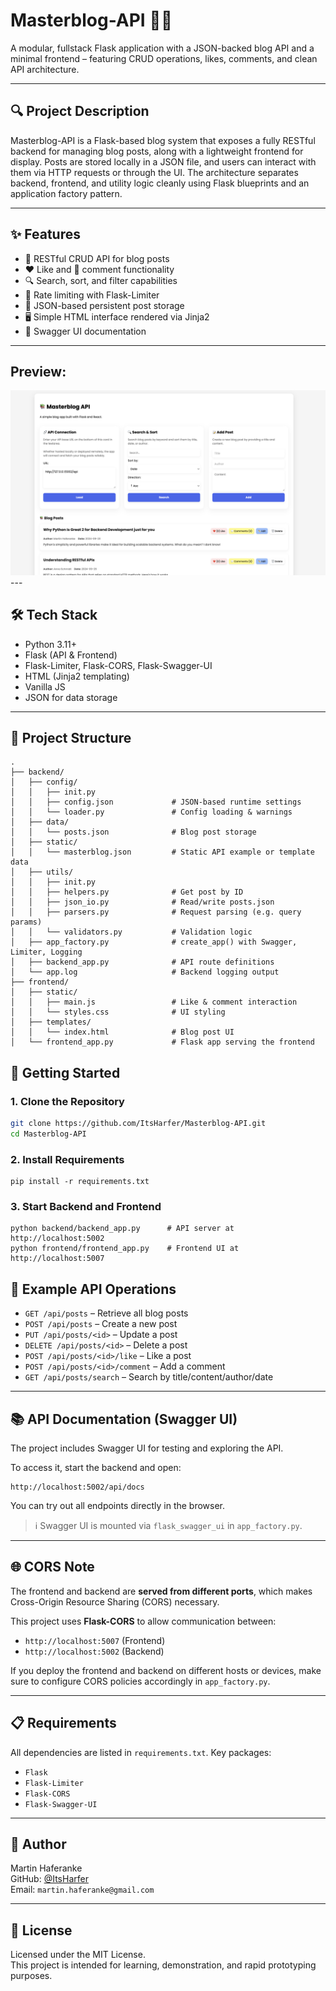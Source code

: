 # Masterblog-API 🧠📝

A modular, fullstack Flask application with a JSON-backed blog API and a minimal frontend – featuring CRUD operations, likes, comments, and clean API architecture.

---

## 🔍 Project Description

Masterblog-API is a Flask-based blog system that exposes a fully RESTful backend for managing blog posts, along with a lightweight frontend for display. Posts are stored locally in a JSON file, and users can interact with them via HTTP requests or through the UI. The architecture separates backend, frontend, and utility logic cleanly using Flask blueprints and an application factory pattern.

---


## ✨ Features

- 🧩 RESTful CRUD API for blog posts
- ❤️ Like and 💬 comment functionality
- 🔍 Search, sort, and filter capabilities
- 🔐 Rate limiting with Flask-Limiter 
- 🧱 JSON-based persistent post storage
- 🖥 Simple HTML interface rendered via Jinja2
- 📜 Swagger UI documentation  

---

## Preview:
<img src="assets/preview.png" alt="Preview" width="1000"/>
---

## 🛠️ Tech Stack

- Python 3.11+
- Flask (API & Frontend)
- Flask-Limiter, Flask-CORS, Flask-Swagger-UI
- HTML (Jinja2 templating)
- Vanilla JS
- JSON for data storage

---

## 🧱 Project Structure

```
.
├── backend/
│   ├── config/
│   │   ├── init.py
│   │   ├── config.json             # JSON-based runtime settings
│   │   └── loader.py               # Config loading & warnings
│   ├── data/
│   │   └── posts.json              # Blog post storage
│   ├── static/
│   │   └── masterblog.json         # Static API example or template data
│   ├── utils/
│   │   ├── init.py
│   │   ├── helpers.py              # Get post by ID
│   │   ├── json_io.py              # Read/write posts.json
│   │   ├── parsers.py              # Request parsing (e.g. query params)
│   │   └── validators.py           # Validation logic
│   ├── app_factory.py              # create_app() with Swagger, Limiter, Logging
│   ├── backend_app.py              # API route definitions
│   └── app.log                     # Backend logging output
├── frontend/
│   ├── static/
│   │   ├── main.js                 # Like & comment interaction
│   │   └── styles.css              # UI styling
│   ├── templates/
│   │   └── index.html              # Blog post UI
│   └── frontend_app.py             # Flask app serving the frontend
```

## 🚀 Getting Started

### 1. Clone the Repository

```bash
git clone https://github.com/ItsHarfer/Masterblog-API.git
cd Masterblog-API
```

### 2. Install Requirements
```
pip install -r requirements.txt
```

### 3. Start Backend and Frontend
```
python backend/backend_app.py      # API server at http://localhost:5002
python frontend/frontend_app.py    # Frontend UI at http://localhost:5007
```

## 🔧 Example API Operations

- `GET /api/posts` – Retrieve all blog posts  
- `POST /api/posts` – Create a new post  
- `PUT /api/posts/<id>` – Update a post  
- `DELETE /api/posts/<id>` – Delete a post  
- `POST /api/posts/<id>/like` – Like a post  
- `POST /api/posts/<id>/comment` – Add a comment  
- `GET /api/posts/search` – Search by title/content/author/date

---

## 📚 API Documentation (Swagger UI)

The project includes Swagger UI for testing and exploring the API.

To access it, start the backend and open:
```
http://localhost:5002/api/docs
```
You can try out all endpoints directly in the browser.

> ℹ️ Swagger UI is mounted via `flask_swagger_ui` in `app_factory.py`.

---

## 🌐 CORS Note

The frontend and backend are **served from different ports**, which makes Cross-Origin Resource Sharing (CORS) necessary.

This project uses **Flask-CORS** to allow communication between:

- `http://localhost:5007` (Frontend)
- `http://localhost:5002` (Backend)

If you deploy the frontend and backend on different hosts or devices, make sure to configure CORS policies accordingly in `app_factory.py`.

---

## 📋 Requirements

All dependencies are listed in `requirements.txt`. Key packages:

- `Flask`
- `Flask-Limiter`
- `Flask-CORS`
- `Flask-Swagger-UI`

---

## 👤 Author

Martin Haferanke  
GitHub: [@ItsHarfer](https://github.com/ItsHarfer)  
Email: `martin.haferanke@gmail.com`

---

## 📄 License

Licensed under the MIT License.  
This project is intended for learning, demonstration, and rapid prototyping purposes.